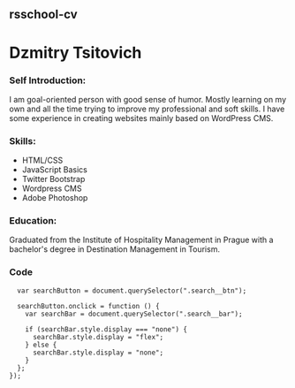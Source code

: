 ## rsschool-cv

# Dzmitry Tsitovich

### Self Introduction:

I am goal-oriented person with good sense of humor. Mostly learning on my own and all the time trying to improve my professional and soft skills. I have some experience in creating websites mainly based on WordPress CMS.

### Skills:

- HTML/CSS
- JavaScript Basics
- Twitter Bootstrap
- Wordpress CMS
- Adobe Photoshop

### Education:

Graduated from the Institute of Hospitality Management in Prague with a bachelor's degree in Destination Management in Tourism.

### Code

```document.addEventListener("DOMContentLoaded", function () {
  var searchButton = document.querySelector(".search__btn");

  searchButton.onclick = function () {
    var searchBar = document.querySelector(".search__bar");

    if (searchBar.style.display === "none") {
      searchBar.style.display = "flex";
    } else {
      searchBar.style.display = "none";
    }
  };
});
```

